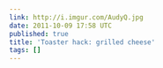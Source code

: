 ```yaml
---
link: http://i.imgur.com/AudyQ.jpg
date: 2011-10-09 17:58 UTC
published: true
title: 'Toaster hack: grilled cheese'
tags: []
---
```



